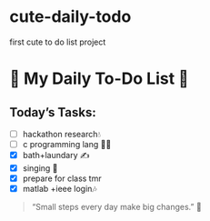 # cute-daily-todo
first cute to do list project 
# 🌸 My Daily To-Do List 🌸

## Today’s Tasks:
- [ ] hackathon research💧
- [ ] c programming lang 🧘‍♀️
- [x] bath+laundary ✍️
- [x] singing 🎨
- [x] prepare for class tmr
- [x] matlab +ieee login🎶

> “Small steps every day make big changes.” 💛
